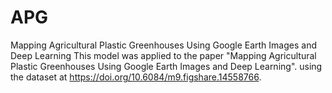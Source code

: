 # APG
Mapping Agricultural Plastic Greenhouses Using Google Earth Images and Deep Learning
This model was applied to the paper "Mapping Agricultural Plastic Greenhouses Using Google Earth Images and Deep Learning".
using the dataset at https://doi.org/10.6084/m9.figshare.14558766.
